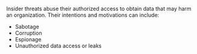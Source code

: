 Insider threats abuse their authorized access to obtain data that may harm an organization. Their intentions and motivations can include: 
- Sabotage
- Corruption
- Espionage
- Unauthorized data access or leaks 